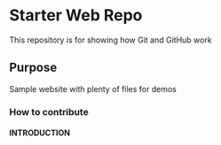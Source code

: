 # Starter Web Repo

This repository is for showing how Git and GitHub work

## Purpose

Sample website with plenty of files for demos

### How to contribute

#### INTRODUCTION